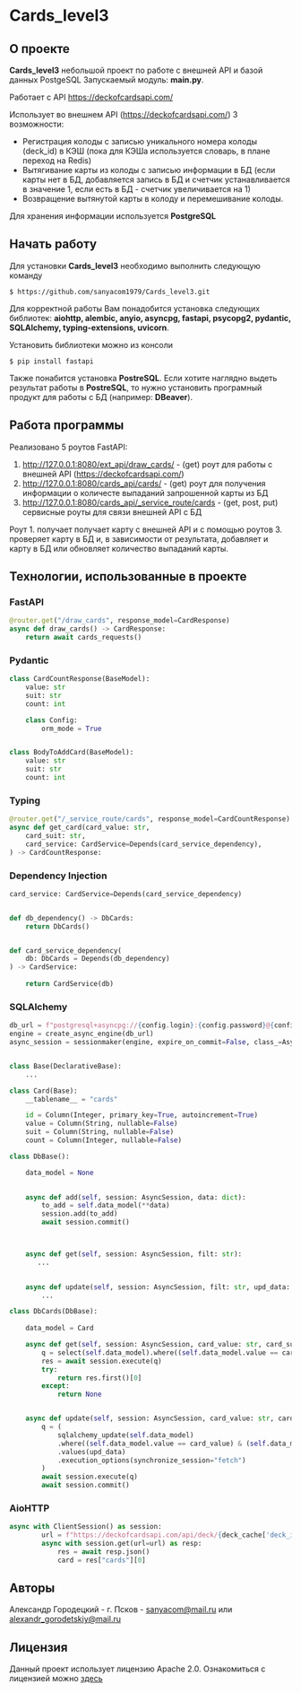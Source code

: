 # Cards_level3

## О проекте

**Cards_level3** небольшой проект по работе с внешней API и базой данных PostgeSQL
Запускаемый модуль: **main.py**.


Работает с API https://deckofcardsapi.com/

Использует во внешнем API (https://deckofcardsapi.com/) 3 возможности:

- Регистрация колоды с записью уникального номера колоды (deck_id) в КЭШ 
  (пока для КЭШа используется словарь, в плане переход на Redis)
- Вытягивание карты из колоды с записью информации в БД (если карты нет в БД, добавляется запись в БД и счетчик
  устанавливается в значение 1, если есть в БД - счетчик увеличивается на 1)
- Возвращение вытянутой карты в колоду и перемешивание колоды.

Для хранения информации используется **PostgreSQL**

## Начать работу

Для установки **Cards_level3** необходимо выполнить следующую команду

```console
$ https://github.com/sanyacom1979/Cards_level3.git
```

Для корректной работы Вам понадобится установка следующих библиотек: **aiohttp, alembic, anyio, asyncpg, fastapi, psycopg2, pydantic, SQLAlchemy, typing-extensions, uvicorn**.

Установить библиотеки можно из консоли

```console
$ pip install fastapi
```
Также понабится установка **PostreSQL**. Если хотите наглядно выдеть результат работы в **PostreSQL**, то нужно установить програмный продукт для работы с БД (например: **DBeaver**).

## Работа программы

Реализовано 5 роутов FastAPI:

1. http://127.0.0.1:8080/ext_api/draw_cards/  -  (get) роут для работы с внешней API (https://deckofcardsapi.com/) 
2. http://127.0.0.1:8080/cards_api/cards/     - (get) роут для получения информации о количесте выпаданий запрошенной карты из БД 
3. http://127.0.0.1:8080/cards_api/_service_route/cards - (get, post, put) сервисные роуты для связи внешней API c БД 

Роут 1. получает получает карту с внешней API и с помощью роутов 3. проверяет карту в БД и, в зависимости от результата, добавляет и карту в БД или обновляет количество выпаданий карты. 

## Технологии, использованные в проекте

### FastAPI

```python
@router.get("/draw_cards", response_model=CardResponse)
async def draw_cards() -> CardResponse:           
    return await cards_requests()
```

### Pydantic

```python
class CardCountResponse(BaseModel):
    value: str
    suit: str
    count: int

    class Config:
        orm_mode = True


class BodyToAddCard(BaseModel):
    value: str
    suit: str
    count: int
```

### Typing

```python
@router.get("/_service_route/cards", response_model=CardCountResponse)
async def get_card(card_value: str,
    card_suit: str, 
    card_service: CardService=Depends(card_service_dependency),
) -> CardCountResponse:
```

### Dependency Injection

```python
card_service: CardService=Depends(card_service_dependency)
```
```python

def db_dependency() -> DbCards: 
	return DbCards()


def card_service_dependency(
	db: DbCards = Depends(db_dependency)
) -> CardService:
	
	return CardService(db)

```

### SQLAlchemy

```python
db_url = f"postgresql+asyncpg://{config.login}:{config.password}@{config.host}:{config.port}/{config.database}"
engine = create_async_engine(db_url)
async_session = sessionmaker(engine, expire_on_commit=False, class_=AsyncSession)


class Base(DeclarativeBase):
    ...
```

```python
class Card(Base):
    __tablename__ = "cards"

    id = Column(Integer, primary_key=True, autoincrement=True)
    value = Column(String, nullable=False)
    suit = Column(String, nullable=False)
    count = Column(Integer, nullable=False)

```

```python
class DbBase():

    data_model = None

    
    async def add(self, session: AsyncSession, data: dict):
        to_add = self.data_model(**data)
        session.add(to_add)
        await session.commit()



    async def get(self, session: AsyncSession, filt: str):
       ...

    
    async def update(self, session: AsyncSession, filt: str, upd_data: dict):
        ...
```

```python
class DbCards(DbBase):
    
    data_model = Card

    async def get(self, session: AsyncSession, card_value: str, card_suit: str):
        q = select(self.data_model).where((self.data_model.value == card_value) & (self.data_model.suit == card_suit))
        res = await session.execute(q)
        try:
            return res.first()[0]
        except:
            return None


    async def update(self, session: AsyncSession, card_value: str, card_suit: str, upd_data: dict):
        q = (
            sqlalchemy_update(self.data_model)
            .where((self.data_model.value == card_value) & (self.data_model.suit == card_suit))
            .values(upd_data)
            .execution_options(synchronize_session="fetch")
        )
        await session.execute(q)
        await session.commit()
```

### AioHTTP

```python
async with ClientSession() as session:
		url = f"https://deckofcardsapi.com/api/deck/{deck_cache['deck_id']}/draw/?count=1"
		async with session.get(url=url) as resp:
			res = await resp.json()
			card = res["cards"][0]
```

## Авторы

Александр Городецкий - г. Псков - sanyacom@mail.ru или alexandr_gorodetskiy@mail.ru

## Лицензия

Данный проект использует лицензию Apache 2.0.
Ознакомиться с лицензией можно [здесь](https://github.com/sanyacom1979/Cards_level3/blob/main/LICENSE)